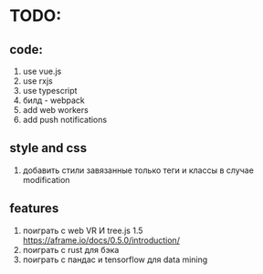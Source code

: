 # TODO:

## code: 
  1. use vue.js
  2. use rxjs
  3. use typescript
  3. билд - webpack
  4. add web workers
  5. add push notifications

## style and css
  1. добавить стили завязанные только теги и классы в случае modification
  
## features
  1. поиграть с web VR И tree.js
  1.5 https://aframe.io/docs/0.5.0/introduction/
  2. поиграть с rust для бэка
  3. поиграть с пандас и tensorflow для data mining 
  
